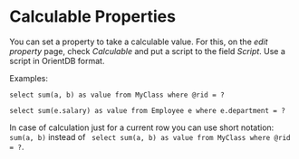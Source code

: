 # Calculable Properties

You can set a property to take a calculable value. For this, on the *edit property* page, check *Calculable* and put a script to the field *Script*. Use a script in OrientDB format. 

Examples:

`select sum(a, b) as value from MyClass where @rid = ?`

`select sum(e.salary) as value from Employee e where e.department = ? `

In case of calculation just for a current row you can use short notation: ` sum(a, b)`   instead of   ` select sum(a, b) as value from MyClass where @rid = ?`.


